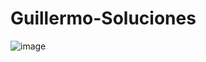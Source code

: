 # Guillermo-Soluciones

![image](https://user-images.githubusercontent.com/69559888/189926558-ba920c3a-04e2-49e7-bc84-be13a5caa4b9.png)
